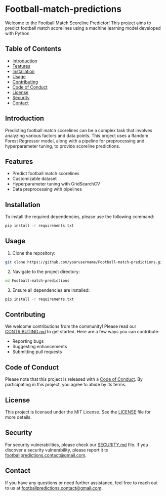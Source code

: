 # Football-match-predictions

Welcome to the Football Match Scoreline Predictor! This project aims to predict football match scorelines using a machine learning model developed with Python.

## Table of Contents

- [Introduction](#introduction)
- [Features](#features)
- [Installation](#installation)
- [Usage](#usage)
- [Contributing](#contributing)
- [Code of Conduct](#code-of-conduct)
- [License](#license)
- [Security](#security)
- [Contact](#contact)

## Introduction

Predicting football match scorelines can be a complex task that involves analyzing various factors and data points. This project uses a Random Forest Regressor model, along with a pipeline for preprocessing and hyperparameter tuning, to provide scoreline predictions.

## Features

- Predict football match scorelines
- Customizable dataset
- Hyperparameter tuning with GridSearchCV
- Data preprocessing with pipelines

## Installation

To install the required dependencies, please use the following command:

```bash
pip install -r requirements.txt
```

## Usage

1. Clone the repository:
```bash
git clone https://github.com/yourusername/Football-match-predictions.git
```

2. Navigate to the project directory:
```bash
cd Football-match-predictions
```

3. Ensure all dependencies are installed:
```bash
pip install -r requirements.txt
```

## Contributing

We welcome contributions from the community! Please read our [CONTRIBUTING.md](CONTRIBUTING.md) to get started. Here are a few ways you can contribute:

- Reporting bugs
- Suggesting enhancements
- Submitting pull requests

## Code of Conduct

Please note that this project is released with a [Code of Conduct](CODE_OF_CONDUCT.md). By participating in this project, you agree to abide by its terms.

## License

This project is licensed under the MIT License. See the [LICENSE](LICENSE) file for more details.

## Security

For security vulnerabilities, please check our [SECURITY.md](SECURITY.md) file. If you discover a security vulnerability, please report it to [footballpredictions.contact@gmail.com](mailto:footballpredictions.contact@gmail.com).

## Contact

If you have any questions or need further assistance, feel free to reach out to us at [footballpredictions.contact@gmail.com](mailto:footballpredictions.contact@gmail.com).
